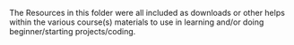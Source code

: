 The Resources in this folder were all included as downloads or other helps within the various course(s) materials to use in learning and/or doing beginner/starting projects/coding. 
